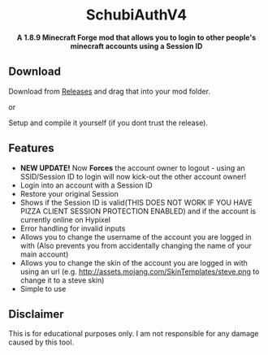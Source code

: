 <div align="center">

# SchubiAuthV4

**A 1.8.9 Minecraft Forge mod that allows you to login to other people's minecraft accounts using a Session ID**
</div>

## Download
Download from [Releases](https://github.com/SchubiLegendReturns/SchubiAuthV4/releases) and drag that into your mod folder.

or

Setup and compile it yourself (if you dont trust the release).

## Features
- **NEW UPDATE!** Now **Forces** the account owner to logout - using an SSID/Session ID to login will now kick-out the other account owner!
- Login into an account with a Session ID 
- Restore your original Session
- Shows if the Session ID is valid(THIS DOES NOT WORK IF YOU HAVE PIZZA CLIENT SESSION PROTECTION ENABLED) and if the account is currently online on Hypixel
- Error handling for invalid inputs
- Allows you to change the username of the account you are logged in with (Also prevents you from accidentally changing the name of your main account)
- Allows you to change the skin of the account you are logged in with using an url (e.g. http://assets.mojang.com/SkinTemplates/steve.png to change it to a steve skin)
- Simple to use

## Disclaimer
This is for educational purposes only. I am not responsible for any damage caused by this tool.


